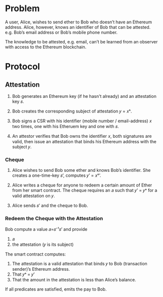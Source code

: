 
# Problem

A user, Alice, wishes to send ether to Bob who doesn’t have an Ethereum address. Alice, however, knows an identifier of Bob that can be attested. e.g. Bob’s email address or Bob’s mobile phone number.

The knowledge to be attested, e.g. email, can’t be learned from an observer with access to the Ethereum blockchain.

# Protocol

## Attestation

1. Bob generates an Ethereum key (if he hasn't already) and an attestation key 𝑠.

2. Bob creates the corresponding subject of attestation 𝑦 = 𝑥ˢ.

3. Bob signs a CSR with his identifier (mobile number / email-address) 𝑥 two times, one with his Etheruem key and one with 𝑠.

4. An attestor verifies that Bob owns the identifier 𝑥, both signatures are valid, then issue an attestation that binds his Ethereum address with the subject 𝑦.

### Cheque

1. Alice wishes to send Bob some ether and knows Bob’s identifier. She creates a one-time-key 𝑠’, computes 𝑦’ = 𝑥ˢ’.

2. Alice writes a cheque for anyone to redeem a certain amount of Ether from her smart contract. The cheque requires an 𝑎 such that 𝑦’ = 𝑦ᵃ for a valid attestation on 𝑦.

3. Alice sends 𝑠’ and the cheque to Bob.

### Redeem the Cheque with the Attestation

Bob compute a value 𝑎=𝑠⁻¹𝑠’ and provide

1. 𝑎
2. the attestation (𝑦 is its subject)

The smart contract computes:

1. The attestation is a valid attestation that binds 𝑦 to Bob (transaction sender)’s Ethereum address.
2. That 𝑦ᵃ = 𝑦’
3. That the amount in the attestation is less than Alice’s balance.

If all predicates are satisfied, emits the pay to Bob.
